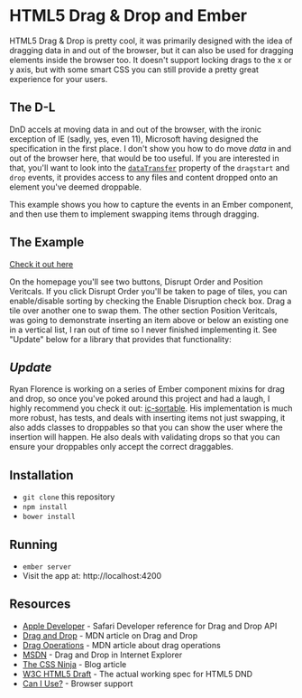 # HTML5 Drag & Drop and Ember

HTML5 Drag & Drop is pretty cool, it was primarily designed with the idea of
dragging data in and out of the browser, but it can also be used for dragging
elements inside the browser too. It doesn't support locking drags to the x or y
axis, but with some smart CSS you can still provide a pretty great experience
for your users.

## The D-L

DnD accels at moving data in and out of the browser, with the ironic exception
of IE (sadly, yes, even 11), Microsoft having designed the specification in the
first place. I don't show you how to do move _data_ in and out of the browser
here, that would be too useful. If you are interested in that, you'll want to
look into the [`dataTransfer`](http://www.w3.org/TR/2011/WD-html5-20110113/dnd.html#the-datatransfer-interface)
property of the `dragstart` and `drop` events, it provides access to any files
and content dropped onto an element you've deemed droppable.

This example shows you how to capture the events in an Ember component, and then
use them to implement swapping items through dragging.

## The Example

[Check it out here](http://ember-drag-drop-example.s3-website-us-east-1.amazonaws.com/)

On the homepage you'll see two buttons, Disrupt Order and
Position Veritcals. If you click Disrupt Order you'll be taken to page of tiles,
you can enable/disable sorting by checking the Enable Disruption check box. Drag
a tile over another one to swap them. The other section Position Veritcals, was
going to demonstrate inserting an item above or below an existing one in a
vertical list, I ran out of time so I never finished implementing it. See
"Update" below for a library that provides that functionality:

## _Update_

Ryan Florence is working on a series of Ember component mixins for drag and
drop, so once you've poked around this project and had a laugh, I highly
recommend you check it out: [ic-sortable](https://github.com/instructure/ic-sortable).
His implementation is much more robust, has tests, and deals with inserting
items not just swapping, it also adds classes to droppables so that you can show
the user where the insertion will happen. He also deals with validating drops so
that you can ensure your droppables only accept the correct draggables.

## Installation

* `git clone` this repository
* `npm install`
* `bower install`

## Running

* `ember server`
* Visit the app at: http://localhost:4200

## Resources

* [Apple Developer](https://developer.apple.com/library/safari/documentation/AppleApplications/Conceptual/SafariJSProgTopics/Tasks/DragAndDrop.html#//apple_ref/doc/uid/30001233-BAJGJJAH) - Safari Developer reference for Drag and Drop API
* [Drag and Drop](https://developer.mozilla.org/en-US/docs/Web/Guide/HTML/Drag_and_drop) - MDN article on Drag and Drop
* [Drag Operations](https://developer.mozilla.org/en-US/docs/Web/Guide/HTML/Drag_operations) - MDN article about drag operations
* [MSDN](http://msdn.microsoft.com/en-us/library/ie/hh673539.aspx) - Drag and Drop in Internet Explorer
* [The CSS Ninja](http://www.thecssninja.com/talks/dnd_and_friends/) - Blog article
* [W3C HTML5 Draft](http://drafts.htmlwg.org/html/CR/editing.html#dnd) - The actual working spec for HTML5 DND
* [Can I Use?](http://caniuse.com/dragndrop) - Browser support
